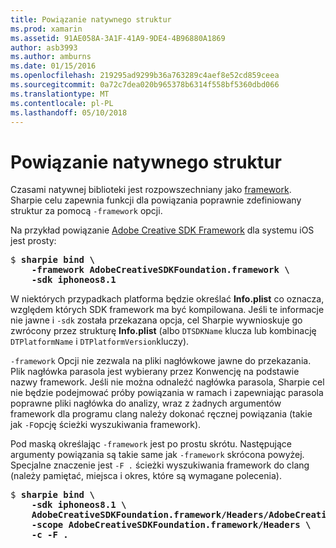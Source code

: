 ```yaml
---
title: Powiązanie natywnego struktur
ms.prod: xamarin
ms.assetid: 91AE058A-3A1F-41A9-9DE4-4B96880A1869
author: asb3993
ms.author: amburns
ms.date: 01/15/2016
ms.openlocfilehash: 219295ad9299b36a763289c4aef8e52cd859ceea
ms.sourcegitcommit: 0a72c7dea020b965378b6314f558bf5360dbd066
ms.translationtype: MT
ms.contentlocale: pl-PL
ms.lasthandoff: 05/10/2018
---
```

# <a name="binding-native-frameworks"></a>Powiązanie natywnego struktur

Czasami natywnej biblioteki jest rozpowszechniany jako [framework](https://developer.apple.com/library/mac/documentation/MacOSX/Conceptual/BPFrameworks/Concepts/WhatAreFrameworks.html). Sharpie celu zapewnia funkcji dla powiązania poprawnie zdefiniowany struktur za pomocą `-framework` opcji.

Na przykład powiązanie [Adobe Creative SDK Framework](https://creativesdk.adobe.com/downloads.html) dla systemu iOS jest prosty:

<pre>$ <b>sharpie bind \
    -framework AdobeCreativeSDKFoundation.framework \
    -sdk iphoneos8.1</b></pre>

W niektórych przypadkach platforma będzie określać **Info.plist** co oznacza, względem których SDK framework ma być kompilowana. Jeśli te informacje nie jawne i `-sdk` została przekazana opcja, cel Sharpie wywnioskuje go zwrócony przez strukturę **Info.plist** (albo `DTSDKName` klucza lub kombinację `DTPlatformName` i `DTPlatformVersion`kluczy).

`-framework` Opcji nie zezwala na pliki nagłówkowe jawne do przekazania. Plik nagłówka parasola jest wybierany przez Konwencję na podstawie nazwy framework. Jeśli nie można odnaleźć nagłówka parasola, Sharpie cel nie będzie podejmować próby powiązania w ramach i zapewniając parasola poprawne pliki nagłówka do analizy, wraz z żadnych argumentów framework dla programu clang należy dokonać ręcznej powiązania (takie jak `-F`opcję ścieżki wyszukiwania framework).

Pod maską określając `-framework` jest po prostu skrótu. Następujące argumenty powiązania są takie same jak `-framework` skrócona powyżej.
Specjalne znaczenie jest `-F .` ścieżki wyszukiwania framework do clang (należy pamiętać, miejsca i okres, które są wymagane polecenia).

<pre>$ <b>sharpie bind \
    -sdk iphoneos8.1 \
    AdobeCreativeSDKFoundation.framework/Headers/AdobeCreativeSDKFoundation.h \
    -scope AdobeCreativeSDKFoundation.framework/Headers \
    -c -F .</b></pre>


